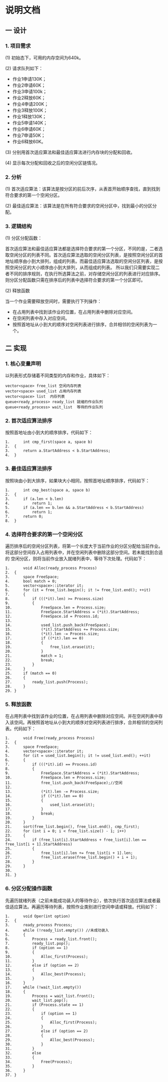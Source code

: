 # 说明文档
## 一	设计
### 1.	项目需求
(1)	初始态下，可用的内存空间为640k。

(2)	请求队列如下：
- 作业1申请130K；
- 作业2申请60K；
- 作业3申请100k；
- 作业2释放60K；
- 作业4申请200K；
- 作业3释放100K；
- 作业1释放130K；
- 作业5申请140K；
- 作业6申请60K；
- 作业7申请50K；
- 作业6释放60K。

(3)	分别用首次适应算法和最佳适应算法进行内存块的分配和回收。

(4)	显示每次分配和回收之后的空闲分区链情况。

### 2.	分析
(1)	首次适应算法：该算法是按分区的前后次序，从表首开始顺序查找，直到找到符合要求的第一个空闲分区。

(2)	最佳适应算法：该算法是在所有符合要求的空闲分区中，找到最小的分区分配。
### 3.  逻辑结构
(1)	分区分配函数：

首次适应算法和最佳适应算法都是选择符合要求的第一个分区，不同的是，二者选取空闲分区的列表不同。首次适应算法选取的空闲分区列表，是按照空闲分区的首地址顺序由小到大排列，组成的列表。而最佳适应算法选取的空闲分区列表，是按照空闲分区的大小顺序由小到大排列，从而组成的列表。
所以我们只需要实现二者不同的排序规则，在执行所选算法之前，对存储空闲分区的列表进行对应排序。则分区分配函数只需在排序后的列表中选择符合要求的第一个分区即可。

(2)	释放函数

当一个作业需要释放空间时，需要执行下列操作：

-	在占用列表中找到该作业的位置，在占用列表中删除对应空间。
-	在空闲列表中存入对应空间。
-	按照首地址从小到大的顺序对空闲列表进行排序，合并相邻的空闲列表为一个。

## 二	实现
### 1.	核心变量声明
以列表形式存储着不同类型的内存和作业，具体如下：
```
vector<space> free_list	空闲内存列表
vector<space> used_list	占用内存列表
vector<space> list	内存列表
queue<ready_process> ready_list	就绪的作业队列
queue<ready_process> wait_list	等待的作业队列
```
### 2.	首次适应算法排序
按照首地址由小到大的顺序排序，代码如下：
```
1.		int cmp_first(space a, space b)  
2.	{  
3.	    return a.StartAddress < b.StartAddress;  
4.	}  
```
### 3.	最佳适应算法排序
按照块由小到大排序，如果块大小相同，按照首地址顺序排序，代码如下：
```
1.		int cmp_best(space a, space b)  
2.	{  
3.	    if (a.len < b.len)  
4.	        return 1;  
5.	    if (a.len == b.len && a.StartAddress < b.StartAddress)  
6.	        return 1;  
7.	    return 0;  
8.	}  
```
### 4.	选择符合要求的第一个空闲分区
遍历排序后的空闲分区列表，将第一个长度大于当前作业的分区分配给当前作业。将这部分空间存入占用列表中，并在空闲列表中删除这部分空间。若未能找到合适的 空闲分区，则将当前作业放入就绪列表中，等待下次处理。代码如下：
```
1.		void Alloc(ready_process Process)  
2.	{  
3.	    space FreeSpace;  
4.	    bool match = 0;  
5.	    vector<space>::iterator it;  
6.	    for (it = free_list.begin(); it != free_list.end(); ++it)  
7.	    {  
8.	        if (((*it).len) >= Process.size)  
9.	        {  
10.	            FreeSpace.len = Process.size;  
11.	            FreeSpace.StartAddress = (*it).StartAddress;  
12.	            FreeSpace.id = Process.id;  
13.	  
14.	            used_list.push_back(FreeSpace);  
15.	            (*it).StartAddress += Process.size;  
16.	            (*it).len -= Process.size;  
17.	            if ((*it).len == 0)  
18.	            {  
19.	                free_list.erase(it);  
20.	            }  
21.	            match = 1;  
22.	            break;  
23.	        }  
24.	    }  
25.	    if (match == 0)  
26.	    {  
27.	        ready_list.push(Process);  
28.	    }  
29.	}  
```
### 5.	释放函数
在占用列表中找到该作业的位置，在占用列表中删除对应空间。并在空闲列表中存入该空间。再按照首地址从小到大的顺序对空闲列表进行排序，合并相邻的空闲列表。代码如下：
```
1.		void Free(ready_process Process)  
2.	{  
3.	    space FreeSpace;  
4.	    vector<space>::iterator it;  
5.	    for (it = used_list.begin(); it != used_list.end(); ++it)  
6.	    {  
7.	        if (((*it).id) == Process.id)  
8.	        {  
9.	            FreeSpace.StartAddress = (*it).StartAddress;  
10.	            FreeSpace.len = Process.size;  
11.	            free_list.push_back(FreeSpace);//空闲  
12.	  
13.	            (*it).len -= Process.size;  
14.	            if ((*it).len == 0)  
15.	            {  
16.	                used_list.erase(it);  
17.	            }  
18.	            break;  
19.	        }  
20.	    }  
21.	    sort(free_list.begin(), free_list.end(), cmp_first);  
22.	    for (int i = 0; i < free_list.size() - 1; i++)  
23.	    {  
24.	        if (free_list[i].StartAddress + free_list[i].len == free_list[i + 1].StartAddress)  
25.	        {  
26.	            free_list[i].len += free_list[i + 1].len;  
27.	            free_list.erase(free_list.begin() + i + 1);  
28.	        }  
29.	    }  
30.	  
31.	}  
```
### 6.	分区分配操作函数
先遍历就绪列表（之前未能成功装入的等待作业），依次执行首次适应算法或者最佳适应算法。再遍历等待列表，按照作业类别进行空间申请或释放。代码如下：
```
1.		void Oper(int option)  
2.	{  
3.	    ready_process Process;  
4.	    while (!ready_list.empty()) //未成功装入  
5.	    {  
6.	        Process = ready_list.front();  
7.	        ready_list.pop();  
8.	        if (option == 1)  
9.	        {  
10.	            Alloc_first(Process);  
11.	        }  
12.	        else if (option == 2)  
13.	        {  
14.	            Alloc_best(Process);  
15.	        }  
16.	    }  
17.	    while (!wait_list.empty())  
18.	    {  
19.	        Process = wait_list.front();  
20.	        wait_list.pop();  
21.	        if (Process.state == 1)  
22.	        {  
23.	            if (option == 1)  
24.	            {  
25.	                Alloc_first(Process);  
26.	            }  
27.	            else if (option == 2)  
28.	            {  
29.	                Alloc_best(Process);  
30.	            }  
31.	        }  
32.	        else  
33.	        {  
34.	            Free(Process);  
35.	        }  
36.	    }  
37.	}  
```
